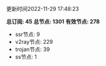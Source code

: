 更新时间2022-11-29 17:48:23

**总订阅: 45**
**总节点: 1301**
**有效节点: 278**
- ssr节点: 9
- v2ray节点: 229
- trojan节点: 39
- ss节点: 1

